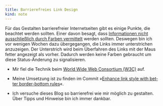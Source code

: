```yaml
---
title: Barrierefreies Link Design
kind: note
---
```


Für das Gestalten barrierefreier Internetseiten gibt es einige Punkte, die
beachtet werden sollten. Einer davon besagt, dass
<a href="https://www.w3.org/WAI/gettingstarted/tips/designing#dont-use-color-alone-to-convey-information" hreflang="en">Informationen nicht ausschließlich durch Farben vermittelt</a>
werden sollten. Deswegen bin ich vor wenigen Wochen dazu übergegangen, die
Links immer unterstrichen anzuzeigen. Der Unterstrich wird beim Überfahren des
Links mit der Maus fetter angezeigt als vorher. Dadurch werden keine Farben
gebraucht um diese Status-Änderung zu signalisieren.

* Mir fiel die Technik beim <a href="https://www.w3.org/" lang="en" hreflang="en">World Wide Web Consortium (W3C)</a> auf.

* Meine Umsetzung ist zu finden im Commit »<a href="https://github.com/rosetree/plasisent.org/commit/291dfab211a13d2fd400f46077e4832854aec812" lang="en" hreflang="en">Enhance link style with better border-bottom rules</a>«.

* Ich versuche dieses Blog so barrierefrei wie mir möglich zu gestalten. Über Tipps und Hinweise bin ich immer dankbar.
